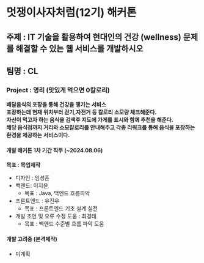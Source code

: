 # 멋쟁이사자처럼(12기) 해커톤 
## 주제 : IT 기술을 활용하여 현대인의 건강 (wellness) 문제를 해결할 수 있는 웹 서비스를 개발하시오

## 팀명 : CL
### Project : 영리 (맛있게 먹으면 0칼로리)
**배달음식의 포장을 통해 건강을 챙기는 서비스 <br>
포장하는데 현재 위치부터 걷기,자전거 등 칼로리 소모량 체크해준다.<br>
자신이 먹고자 하는 음식을 검색후 지도에 가게를 표시와 함께 추천을 해준다.<br> 
해당 음식점까지 거리와 소모칼로리를 안내해주고 각종 리워크를 통해 음식을 포장하는 환경을 제공하는 서비스이다.**

#### 개발 해커톤 1차 기간 직무 (~2024.08.06)
**목표 : 목업제작**
- 디자인 : 임성훈
- 백엔드: 이지윤
  - 목표 : Java, 백엔드 흐름파악
- 프론트엔드 : 유진우
  - 목표 : 프론트엔드 기초 설계 실전
- 개발 조언 및 오류 수정 도움 : 최경태
  - 목표 : 백엔드 수준별 흐름 파악 도움 


#### 개발 고려중 (본격제작)
- 미계획
